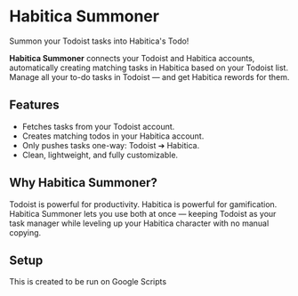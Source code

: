 # Habitica Summoner

Summon your Todoist tasks into Habitica's Todo!

**Habitica Summoner** connects your Todoist and Habitica accounts, automatically creating matching tasks in Habitica based on your Todoist list.  
Manage all your to-do tasks in Todoist — and get Habitica rewords for them.

## Features

-  Fetches tasks from your Todoist account.
-  Creates matching todos in your Habitica account.
-  Only pushes tasks one-way: Todoist ➔ Habitica.
-  Clean, lightweight, and fully customizable.

## Why Habitica Summoner?

Todoist is powerful for productivity. Habitica is powerful for gamification.  
Habitica Summoner lets you use both at once — keeping Todoist as your task manager while leveling up your Habitica character with no manual copying.

## Setup

This is created to be run on Google Scripts
